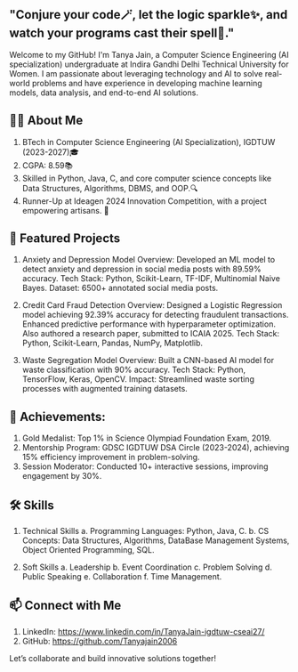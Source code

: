 ## "Conjure your code🪄, let the logic sparkle✨, and watch your programs cast their spell🔮."

Welcome to my GitHub! I'm Tanya Jain, a Computer Science Engineering (AI specialization) undergraduate at Indira Gandhi Delhi Technical University for Women. I am passionate about leveraging technology and AI to solve real-world problems and have experience in developing machine learning models, data analysis, and end-to-end AI solutions.

## 👩‍💻 About Me
1. BTech in Computer Science Engineering (AI Specialization), IGDTUW (2023-2027)🎓 
2. CGPA: 8.59📚
3. Skilled in Python, Java, C, and core computer science concepts like Data Structures, Algorithms, DBMS, and OOP.🔍
4. Runner-Up at Ideagen 2024 Innovation Competition, with a project empowering artisans. 🏅 

## 🚀 Featured Projects
1. Anxiety and Depression Model
  Overview: Developed an ML model to detect anxiety and depression in social media posts with 89.59% accuracy.
  Tech Stack: Python, Scikit-Learn, TF-IDF, Multinomial Naive Bayes.
  Dataset: 6500+ annotated social media posts.

2. Credit Card Fraud Detection
  Overview: Designed a Logistic Regression model achieving 92.39% accuracy for detecting fraudulent transactions.
  Enhanced predictive performance with hyperparameter optimization. Also authored a research paper, submitted to ICAIA 2025.
  Tech Stack: Python, Scikit-Learn, Pandas, NumPy, Matplotlib.

3. Waste Segregation Model
  Overview: Built a CNN-based AI model for waste classification with 90% accuracy.
  Tech Stack: Python, TensorFlow, Keras, OpenCV.
  Impact: Streamlined waste sorting processes with augmented training datasets.

## 🌟 Achievements:
1. Gold Medalist: Top 1% in Science Olympiad Foundation Exam, 2019.
2. Mentorship Program: GDSC IGDTUW DSA Circle (2023-2024), achieving 15% efficiency improvement in problem-solving.
3. Session Moderator: Conducted 10+ interactive sessions, improving engagement by 30%.

## 🛠️ Skills
1. Technical Skills
  a. Programming Languages: Python, Java, C.
  b. CS Concepts: Data Structures, Algorithms, DataBase Management Systems, Object Oriented Programming, SQL.

3. Soft Skills
  a. Leadership
  b. Event Coordination
  c. Problem Solving
  d. Public Speaking
  e. Collaboration
  f. Time Management.

## 📫 Connect with Me
1. LinkedIn: https://www.linkedin.com/in/TanyaJain-igdtuw-cseai27/
2. GitHub: https://github.com/Tanyajain2006

Let’s collaborate and build innovative solutions together!
